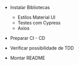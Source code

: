 * Instalar Bibliotecas
  - Estilos Material UI
  - Testes com Cypress
  - Axios

* Preparar CI - CD
* Verificar possibilidade de TDD
* Montar README
